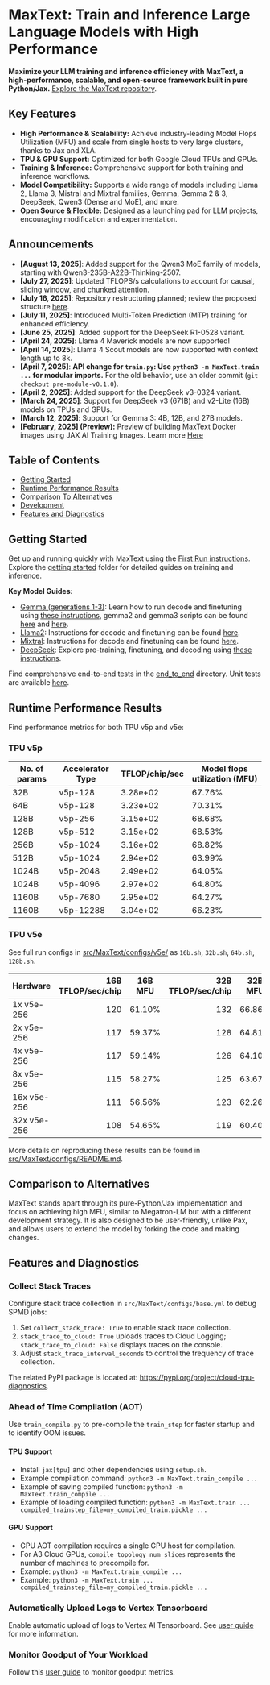 # MaxText: Train and Inference Large Language Models with High Performance

**Maximize your LLM training and inference efficiency with MaxText, a high-performance, scalable, and open-source framework built in pure Python/Jax.**  [Explore the MaxText repository](https://github.com/AI-Hypercomputer/maxtext).

## Key Features

*   **High Performance & Scalability:** Achieve industry-leading Model Flops Utilization (MFU) and scale from single hosts to very large clusters, thanks to Jax and XLA.
*   **TPU & GPU Support:** Optimized for both Google Cloud TPUs and GPUs.
*   **Training & Inference:** Comprehensive support for both training and inference workflows.
*   **Model Compatibility:**  Supports a wide range of models including Llama 2, Llama 3, Mistral and Mixtral families, Gemma, Gemma 2 & 3, DeepSeek, Qwen3 (Dense and MoE), and more.
*   **Open Source & Flexible:**  Designed as a launching pad for LLM projects, encouraging modification and experimentation.

## Announcements

*   **[August 13, 2025]**:  Added support for the Qwen3 MoE family of models, starting with Qwen3-235B-A22B-Thinking-2507.
*   **[July 27, 2025]**: Updated TFLOPS/s calculations to account for causal, sliding window, and chunked attention.
*   **[July 16, 2025]**: Repository restructuring planned; review the proposed structure [here](RESTRUCTURE.md).
*   **[July 11, 2025]**: Introduced Multi-Token Prediction (MTP) training for enhanced efficiency.
*   **[June 25, 2025]**: Added support for the DeepSeek R1-0528 variant.
*   **[April 24, 2025]**:  Llama 4 Maverick models are now supported!
*   **[April 14, 2025]**: Llama 4 Scout models are now supported with context length up to 8k.
*   **[April 7, 2025]**:  **API change for `train.py`: Use `python3 -m MaxText.train ...` for modular imports.**  For the old behavior, use an older commit (`git checkout pre-module-v0.1.0`).
*   **[April 2, 2025]**: Added support for the DeepSeek v3-0324 variant.
*   **[March 24, 2025]**:  Support for DeepSeek v3 (671B) and v2-Lite (16B) models on TPUs and GPUs.
*   **[March 12, 2025]**:  Support for Gemma 3: 4B, 12B, and 27B models.
*   **[February, 2025] (Preview):** Preview of building MaxText Docker images using JAX AI Training Images. Learn more [Here](getting_started/Run_MaxText_via_xpk.md)

## Table of Contents

*   [Getting Started](getting_started/First_run.md)
*   [Runtime Performance Results](#runtime-performance-results)
*   [Comparison To Alternatives](#comparison-to-alternatives)
*   [Development](#development)
*   [Features and Diagnostics](#features-and-diagnostics)

## Getting Started

Get up and running quickly with MaxText using the [First Run instructions](getting_started/First_run.md). Explore the [getting started](getting_started) folder for detailed guides on training and inference.

**Key Model Guides:**

*   [Gemma (generations 1-3)](https://ai.google.dev/gemma): Learn how to run decode and finetuning using [these instructions](end_to_end/tpu/gemma/Run_Gemma.md), gemma2 and gemma3 scripts can be found [here](end_to_end/tpu/gemma2) and [here](end_to_end/tpu/gemma3).
*   [Llama2](https://llama.meta.com/llama2/): Instructions for decode and finetuning can be found [here](getting_started/Run_Llama2.md).
*   [Mixtral](https://mistral.ai/news/mixtral-of-experts/): Instructions for decode and finetuning can be found [here](end_to_end/tpu/mixtral/Run_Mixtral.md).
*   [DeepSeek](https://api-docs.deepseek.com/news/news1226): Explore pre-training, finetuning, and decoding using [these instructions](end_to_end/tpu/deepseek/Run_DeepSeek.md).

Find comprehensive end-to-end tests in the [end_to_end](end_to_end) directory. Unit tests are available [here](.github/workflows/RunTests.yml).

## Runtime Performance Results

Find performance metrics for both TPU v5p and v5e:

### TPU v5p

| No. of params | Accelerator Type | TFLOP/chip/sec | Model flops utilization (MFU) |
|---|---|---|---|
| 32B | v5p-128 | 3.28e+02 | 67.76% |
| 64B | v5p-128 | 3.23e+02 | 70.31% |
| 128B | v5p-256 | 3.15e+02 | 68.68% |
| 128B | v5p-512 | 3.15e+02 | 68.53% |
| 256B | v5p-1024 | 3.16e+02 | 68.82% |
| 512B | v5p-1024 | 2.94e+02 | 63.99% |
| 1024B | v5p-2048 | 2.49e+02 | 64.05% |
| 1024B | v5p-4096 | 2.97e+02 | 64.80% |
| 1160B | v5p-7680 | 2.95e+02 | 64.27% |
| 1160B | v5p-12288 | 3.04e+02 | 66.23% |

### TPU v5e

See full run configs in [src/MaxText/configs/v5e/](src/MaxText/configs/v5e/) as `16b.sh`, `32b.sh`, `64b.sh`, `128b.sh`.

| Hardware    | 16B TFLOP/sec/chip | 16B MFU | 32B TFLOP/sec/chip | 32B MFU | 64B TFLOP/sec/chip | 64B MFU | 128B TFLOP/sec/chip | 128B MFU |
| ----------- | -----------------: | ------- | -----------------: | ------- | -----------------: | ------- | ------------------: | -------- |
| 1x v5e-256  | 120                | 61.10%  | 132                | 66.86%  | 118                | 59.90%  | 110                 | 56.06%   |
| 2x v5e-256  | 117                | 59.37%  | 128                | 64.81%  | 112                | 56.66%  | 110                 | 55.82%   |
| 4x v5e-256  | 117                | 59.14%  | 126                | 64.10%  | 110                | 55.85%  | 108                 | 54.93%   |
| 8x v5e-256  | 115                | 58.27%  | 125                | 63.67%  | 108                | 54.96%  | 104                 | 52.93%   |
| 16x v5e-256 | 111                | 56.56%  | 123                | 62.26%  | 105                | 53.29%  | 100                 | 50.86%   |
| 32x v5e-256 | 108                | 54.65%  | 119                | 60.40%  | 99                 | 50.18%  | 91                  | 46.25%   |

More details on reproducing these results can be found in [src/MaxText/configs/README.md](src/MaxText/configs/README.md).

## Comparison to Alternatives

MaxText stands apart through its pure-Python/Jax implementation and focus on achieving high MFU, similar to Megatron-LM but with a different development strategy. It is also designed to be user-friendly, unlike Pax, and allows users to extend the model by forking the code and making changes.

## Features and Diagnostics

### Collect Stack Traces

Configure stack trace collection in `src/MaxText/configs/base.yml` to debug SPMD jobs:

1.  Set `collect_stack_trace: True` to enable stack trace collection.
2.  `stack_trace_to_cloud: True` uploads traces to Cloud Logging; `stack_trace_to_cloud: False` displays traces on the console.
3.  Adjust `stack_trace_interval_seconds` to control the frequency of trace collection.

The related PyPI package is located at: https://pypi.org/project/cloud-tpu-diagnostics.

### Ahead of Time Compilation (AOT)

Use `train_compile.py` to pre-compile the `train_step` for faster startup and to identify OOM issues.

#### TPU Support

*   Install `jax[tpu]` and other dependencies using `setup.sh`.
*   Example compilation command: `python3 -m MaxText.train_compile ...`
*   Example of saving compiled function:  `python3 -m MaxText.train_compile ...`
*   Example of loading compiled function: `python3 -m MaxText.train ... compiled_trainstep_file=my_compiled_train.pickle ...`

#### GPU Support

*   GPU AOT compilation requires a single GPU host for compilation.
*   For A3 Cloud GPUs, `compile_topology_num_slices` represents the number of machines to precompile for.
*   Example: `python3 -m MaxText.train_compile ...`
*   Example: `python3 -m MaxText.train ... compiled_trainstep_file=my_compiled_train.pickle ...`

### Automatically Upload Logs to Vertex Tensorboard

Enable automatic upload of logs to Vertex AI Tensorboard.  See [user guide](getting_started/Use_Vertex_AI_Tensorboard.md) for more information.

### Monitor Goodput of Your Workload

Follow this [user guide](getting_started/Monitor_Goodput.md) to monitor goodput metrics.